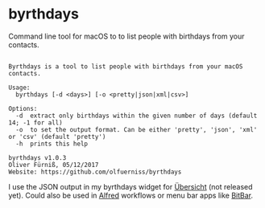 # byrthdays
Command line tool for macOS to to list people with birthdays from your contacts.

```

Byrthdays is a tool to list people with birthdays from your macOS contacts.

Usage:
  byrthdays [-d <days>] [-o <pretty|json|xml|csv>]

Options:
  -d  extract only birthdays within the given number of days (default 14; -1 for all)
  -o  to set the output format. Can be either 'pretty', 'json', 'xml' or 'csv' (default 'pretty')
  -h  prints this help

byrthdays v1.0.3
Oliver Fürniß, 05/12/2017
Website: https://github.com/olfuerniss/byrthdays

```

I use the JSON output in my byrthdays widget for [Übersicht](http://tracesof.net/uebersicht/)  (not released yet). Could also be used in [Alfred](https://www.alfredapp.com/) workflows or menu bar apps like [BitBar](https://getbitbar.com/).
